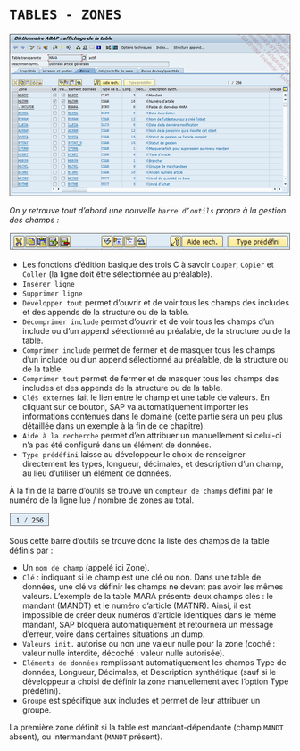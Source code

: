 # **`TABLES - ZONES`**

![](../99%20-%20Ressources/06_Tables_DB%20-%2006%20-%2001.png)

_On y retrouve tout d’abord une nouvelle `barre d’outils` propre à la gestion des champs :_

![](../99%20-%20Ressources/06_Tables_DB%20-%2006%20-%2002.png)

- Les fonctions d’édition basique des trois C à savoir `Couper`, `Copier` et `Coller` (la ligne doit être sélectionnée au préalable).
- `Insérer ligne`
- `Supprimer ligne `
- `Développer tout` permet d’ouvrir et de voir tous les champs des includes et des appends de la structure ou de la table.
- `Décomprimer include` permet d’ouvrir et de voir tous les champs d’un include ou d’un append sélectionné au préalable, de la structure ou de la table.
- `Comprimer include` permet de fermer et de masquer tous les champs d’un include ou d’un append sélectionné au préalable, de la structure ou de la table.
- `Comprimer tout` permet de fermer et de masquer tous les champs des includes et des appends de la structure ou de la table.
- `Clés externes` fait le lien entre le champ et une table de valeurs. En cliquant sur ce bouton, SAP va automatiquement importer les informations contenues dans le domaine (cette partie sera un peu plus détaillée dans un exemple à la fin de ce chapitre).
- `Aide à la recherche` permet d’en attribuer un manuellement si celui-ci n’a pas été configuré dans un élément de données.
- `Type prédéfini` laisse au développeur le choix de renseigner directement les types, longueur, décimales, et description d’un champ, au lieu d’utiliser un élément de données.

À la fin de la barre d’outils se trouve un `compteur de champs` défini par le numéro de la ligne lue / nombre de zones au total.

![](../99%20-%20Ressources/06_Tables_DB%20-%2006%20-%2003.png)

Sous cette barre d’outils se trouve donc la liste des champs de la table définis par :

- Un `nom de champ` (appelé ici Zone).
- `Clé` : indiquant si le champ est une clé ou non. Dans une table de données, une clé va définir les champs ne devant pas avoir les mêmes valeurs. L’exemple de la table MARA présente deux champs clés : le mandant (MANDT) et le numéro d’article (MATNR). Ainsi, il est impossible de créer deux numéros d’article identiques dans le même mandant, SAP bloquera automatiquement et retournera un message d’erreur, voire dans certaines situations un dump.
- `Valeurs init.` autorise ou non une valeur nulle pour la zone (coché : valeur nulle interdite, décoché : valeur nulle autorisée).
- `Eléments de données` remplissant automatiquement les champs Type de données, Longueur, Décimales, et Description synthétique (sauf si le développeur a choisi de définir la zone manuellement avec l’option Type prédéfini).
- `Groupe` est spécifique aux includes et permet de leur attribuer un groupe.

La première zone définit si la table est mandant-dépendante (champ `MANDT` absent), ou intermandant (`MANDT` présent).
